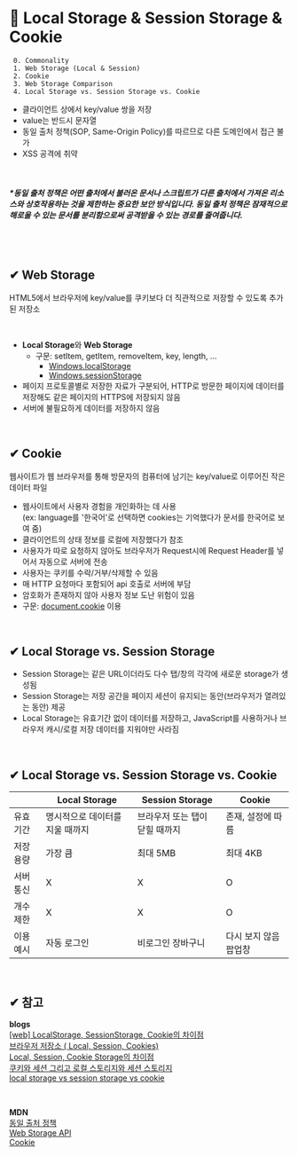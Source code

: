 # 💾 Local Storage & Session Storage & Cookie

```
 0. Commonality
 1. Web Storage (Local & Session)
 2. Cookie
 3. Web Storage Comparison
 4. Local Storage vs. Session Storage vs. Cookie
```

- 클라이언트 상에서 key/value 쌍을 저장
- value는 반드시 문자열
- 동일 출처 정책(SOP, Same-Origin Policy)를 따르므로 다른 도메인에서 접근 불가
- XSS 공격에 취약

<br />

##### _\*동일 출처 정책은 어떤 출처에서 불러온 문서나 스크립트가 다른 출처에서 가져온 리소스와 상호작용하는 것을 제한하는 중요한 보안 방식입니다. 동일 출처 정책은 잠재적으로 해로울 수 있는 문서를 분리함으로써 공격받을 수 있는 경로를 줄여줍니다._

<br/>

<br/>

## ✔ Web Storage

HTML5에서 브라우저에 key/value를 쿠키보다 더 직관적으로 저장할 수 있도록 추가된 저장소

<br />

- **Local Storage**와 **Web Storage**
  - 구문: setItem, getItem, removeItem, key, length, ...
    - [Windows.localStorage](https://developer.mozilla.org/ko/docs/Web/API/Window/localStorage)
    - [Windows.sessionStorage](https://developer.mozilla.org/ko/docs/Web/API/Window/sessionStorage)
- 페이지 프로토콜별로 저장한 자료가 구분되어, HTTP로 방문한 페이지에 데이터를 저장해도 같은 페이지의 HTTPS에 저장되지 않음
- 서버에 불필요하게 데이터를 저장하지 않음

<br />

## ✔ Cookie

웹사이트가 웹 브라우저를 통해 방문자의 컴퓨터에 남기는 key/value로 이루어진 작은 데이터 파일

- 웹사이트에서 사용자 경험을 개인화하는 데 사용  
  (ex: language를 '한국어'로 선택하면 cookies는 기억했다가 문서를 한국어로 보여 줌)
- 클라이언트의 상태 정보를 로컬에 저장했다가 참조
- 사용자가 따로 요청하지 않아도 브라우저가 Request시에 Request Header를 넣어서 자동으로 서버에 전송
- 사용자는 쿠키를 수락/거부/삭제할 수 있음
- 매 HTTP 요청마다 포함되어 api 호출로 서버에 부담
- 암호화가 존재하지 않아 사용자 정보 도난 위험이 있음
- 구문: [document.cookie](https://developer.mozilla.org/en-US/docs/Web/API/Document/cookie) 이용

<br />

## ✔ Local Storage vs. Session Storage

- Session Storage는 같은 URL이더라도 다수 탭/창의 각각에 새로운 storage가 생성됨
- Session Storage는 저장 공간을 페이지 세션이 유지되는 동안(브라우저가 열려있는 동안) 제공
- Local Storage는 유효기간 없이 데이터를 저장하고, JavaScript를 사용하거나 브라우저 캐시/로컬 저장 데이터를 지워야만 사라짐

<br />

## ✔ Local Storage vs. Session Storage vs. Cookie

|           | Local Storage                   | Session Storage                | Cookie                |
| --------- | ------------------------------- | ------------------------------ | --------------------- |
| 유효기간  | 명시적으로 데이터를 지울 때까지 | 브라우저 또는 탭이 닫힐 때까지 | 존재, 설정에 따름     |
| 저장 용량 | 가장 큼                         | 최대 5MB                       | 최대 4KB              |
| 서버 통신 | X                               | X                              | O                     |
| 개수 제한 | X                               | X                              | O                     |
| 이용 예시 | 자동 로그인                     | 비로그인 장바구니              | 다시 보지 않음 팝업창 |

<br />

## ✔ 참고

**blogs**  
[\[web\] LocalStorage, SessionStorage, Cookie의 차이점](https://velog.io/@ejchaid/localstorage-sessionstorage-cookie%EC%9D%98-%EC%B0%A8%EC%9D%B4%EC%A0%90)  
[브라우저 저장소 ( Local, Session, Cookies)](https://velog.io/@faunus/%EB%B8%8C%EB%9D%BC%EC%9A%B0%EC%A0%80-%EC%A0%80%EC%9E%A5%EC%86%8C-Local-Session-Cookies)  
[Local, Session, Cookie Storage의 차이점](https://jjeongil.tistory.com/1220)  
[쿠키와 세션 그리고 로컬 스토리지와 세션 스토리지](https://racoonlotty.tistory.com/entry/%EC%BF%A0%ED%82%A4%EC%99%80-%EC%84%B8%EC%85%98-%EA%B7%B8%EB%A6%AC%EA%B3%A0-%EB%A1%9C%EC%BB%AC-%EC%8A%A4%ED%86%A0%EB%A6%AC%EC%A7%80%EC%99%80-%EC%84%B8%EC%85%98-%EC%8A%A4%ED%86%A0%EB%A6%AC%EC%A7%80)  
[local storage vs session storage vs cookie](https://github.com/baeharam/Must-Know-About-Frontend/blob/main/Notes/html/web-storage-api.md)

<br/>

**MDN**  
[동일 출처 정책](https://developer.mozilla.org/ko/docs/Web/Security/Same-origin_policy)  
[Web Storage API](https://developer.mozilla.org/ko/docs/Web/API/Web_Storage_API)  
[Cookie](https://developer.mozilla.org/en-US/docs/Glossary/Cookie)
